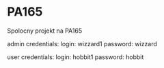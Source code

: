 # PA165
Spolocny projekt na PA165

admin credentials:
login: wizzard1
password: wizzard

user credentials:
login: hobbit1
password: hobbit
